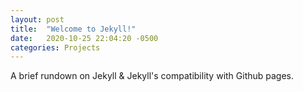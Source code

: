 ```yaml
---
layout: post
title:  "Welcome to Jekyll!"
date:   2020-10-25 22:04:20 -0500
categories: Projects
---
```

A brief rundown on Jekyll & Jekyll's compatibility with Github pages.

